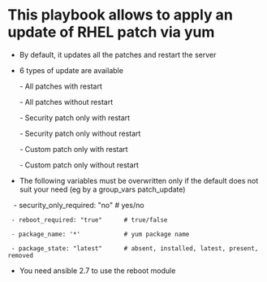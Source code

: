 
This playbook allows to apply an update of RHEL patch via yum
==============================================================

- By default, it updates all the patches and restart the server

- 6 types of update are available

      - All patches with restart
      
      - All patches without restart
      
      - Security patch only with restart
      
      - Security patch only without restart
      
      - Custom patch only with restart
      
      - Custom patch only without restart
      

- The following variables must be overwritten only if the default does not suit your need (eg by a group_vars patch_update)

     - security_only_required: "no" # yes/no
   
     - reboot_required: "true"      # true/false
   
     - package_name: '*'            # yum package name
   
     - package_state: "latest"      # absent, installed, latest, present, removed
   
  
- You need ansible 2.7 to use the reboot module



